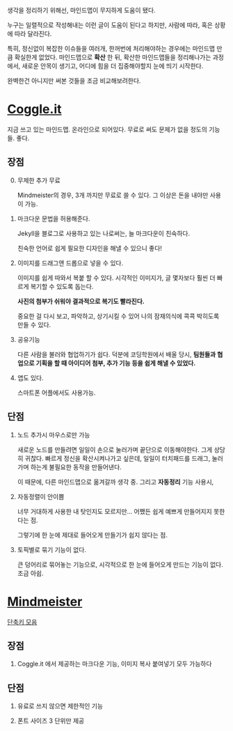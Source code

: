 
생각을 정리하기 위해선, 마인드맵이 무지하게 도움이 됐다.

누구는 일렬적으로 작성해내는 이런 글이 도움이 된다고 하지만,
사람에 따라, 혹은 상황에 따라 달라진다.

특히, 정신없이 복잡한 이슈들을 여러개, 한꺼번에 처리해야하는 경우에는
마인드맵 만큼 확실한게 없었다.
마인드맵으로 **확산** 한 뒤, 확산한 마인드맵들을 정리해나가는 과정에서, 새로운 안목이 생기고, 어디에 힘을 더 집중해야할지 눈에 띄기 시작한다.

완벽한건 아니지만 써본 것들을 조금 비교해보려한다.

# [Coggle.it](https://coggle.it)

지금 쓰고 있는 마인드맵.
온라인으로 되어있다.
무료로 써도 문제가 없을 정도의 기능들. 좋다.

## 장점

0. 무제한 추가 무료

    Mindmeister의 경우, 3개 까지만 무료로 쓸 수 있다. 그 이상은 돈을 내야만 사용이 가능.

1. 마크다운 문법을 허용해준다.
    
    Jekyll을 블로그로 사용하고 있는 나로써는, 늘 마크다운이 친숙하다.
    
    친숙한 언어로 쉽게 필요한 디자인을 해낼 수 있으니 좋다!


2. 이미지를 드래그앤 드롭으로 넣을 수 있다.

    이미지를 쉽게 따와서 복붙 할 수 있다.
    시각적인 이미지가, 글 몇자보다 훨씬 더 빠르게 복기할 수 있도록 돕는다.

    **사진의 첨부가 쉬워야 결과적으로 복기도 빨라진다.**
    
    중요한 걸 다시 보고, 파악하고, 상기시킬 수 있어 나의 잠재의식에 콕콕 박히도록 만들 수 있다.
    
3. 공유기능

    다른 사람을 불러와 협업하기가 쉽다.
    덕분에 코딩학원에서 배울 당시, **팀원들과 협업으로 기획을 할 때 아이디어 첨부, 추가 기능 등을 쉽게 해낼 수 있었다.**

4. 앱도 있다.

    스마트폰 어플에서도 사용가능.
    

## 단점 

1. 노드 추가시 마우스로만 가능

    새로운 노드를 만들려면 일일이 손으로 눌러가며 끝단으로 이동해야한다.
    그게 상당히 귀찮다.
    빠르게 정신을 확산시켜나가고 싶은데, 일일이 터치패드를 드래그, 눌러가며 하는게 불필요한 동작을 만들어낸다.

    이 때문에, 다른 마인드맵으로 옮겨갈까 생각 중.
    그리고 **자동정리** 기능 사용시, 

2. 자동정렬이 안이쁨

    너무 거대하게 사용한 내 탓인지도 모르지만... 어쨌든 쉽게 예쁘게 만들어지지 못한다는 점.

    그렇기에 한 눈에 제대로 들어오게 만들기가 쉽지 않다는 점.

3. 토픽별로 묶기 기능이 없다.

    큰 덩어리로 묶어놓는 기능으로, 시각적으로 한 눈에 들어오게 만드는 기능이 없다.
    조금 아쉽.


# [Mindmeister](https://www.mindmeister.com/)

[단축키 모음](https://support.mindmeister.com/hc/en-us/articles/218568767-Key-shortcuts)

## 장점

1. Coggle.it 에서 제공하는 마크다운 기능, 이미지 복사 붙여넣기 모두 가능하다

## 단점

1. 유료로 쓰지 않으면 제한적인 기능

2. 폰트 사이즈 3 단위만 제공



